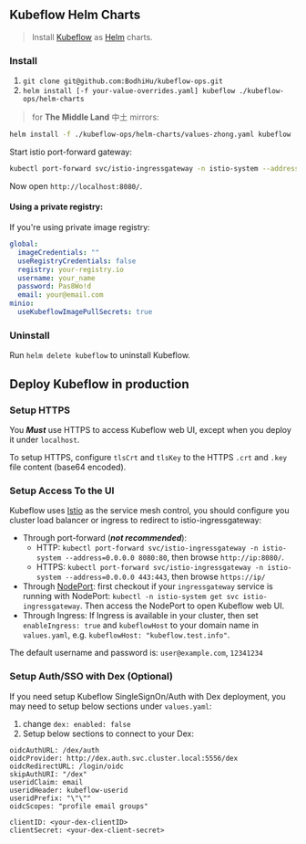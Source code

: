 ## Kubeflow Helm Charts

> Install [Kubeflow](https://www.kubeflow.org/) as [Helm](https://helm.sh/) charts.

### Install

1. `git clone git@github.com:BodhiHu/kubeflow-ops.git`
1. `helm install [-f your-value-overrides.yaml] kubeflow ./kubeflow-ops/helm-charts`

> for **The Middle Land** 中土 mirrors:

```bash
helm install -f ./kubeflow-ops/helm-charts/values-zhong.yaml kubeflow ./kubeflow-ops/helm-charts
```

Start istio port-forward gateway:

```bash
kubectl port-forward svc/istio-ingressgateway -n istio-system --address=0.0.0.0 8080:80
```

Now open `http://localhost:8080/`.

#### Using a private registry:

If you're using private image registry:

```yaml
global:
  imageCredentials: ""
  useRegistryCredentials: false
  registry: your-registry.io
  username: your_name
  password: Pas8Wo!d
  email: your@email.com
minio:
  useKubeflowImagePullSecrets: true
```

### Uninstall

Run `helm delete kubeflow` to uninstall Kubeflow.

## Deploy Kubeflow in production

### Setup HTTPS

You ***Must*** use HTTPS to access Kubeflow web UI, except when you deploy it under `localhost`.

To setup HTTPS, configure `tlsCrt` and `tlsKey` to the HTTPS `.crt` and `.key` file content (base64 encoded).

### Setup Access To the UI

Kubeflow uses [Istio](https://istio.io/) as the service mesh control, you should configure you cluster load balancer or ingress to redirect to istio-ingressgateway:

- Through port-forward (***not recommended***):
  - HTTP: `kubectl port-forward svc/istio-ingressgateway -n istio-system --address=0.0.0.0 8080:80`, then browse `http://ip:8080/`.
  - HTTPS: `kubectl port-forward svc/istio-ingressgateway -n istio-system --address=0.0.0.0 443:443`, then browse `https://ip/`
- Through [NodePort](https://kubernetes.io/zh/docs/concepts/services-networking/service/#type-nodeport): first checkout if your `ingressgateway` service is running with NodePort: `kubectl -n istio-system get svc istio-ingressgateway`. Then access the NodePort to open Kubeflow web UI.
- Through Ingress: If Ingress is available in your cluster, then set `enableIngress: true` and
  `kubeflowHost` to your domain name in `values.yaml`, e.g. `kubeflowHost: "kubeflow.test.info"`.

The default username and password is: `user@example.com`, `12341234`

### Setup Auth/SSO with Dex (Optional)

If you need setup Kubeflow SingleSignOn/Auth with Dex deployment, you may need to setup below sections under `values.yaml`:

1. change `dex: enabled: false`
2. Setup below sections to connect to your Dex:

```
oidcAuthURL: /dex/auth
oidcProvider: http://dex.auth.svc.cluster.local:5556/dex
oidcRedirectURL: /login/oidc
skipAuthURI: "/dex"
useridClaim: email
useridHeader: kubeflow-userid
useridPrefix: "\"\""
oidcScopes: "profile email groups"

clientID: <your-dex-clientID>
clientSecret: <your-dex-client-secret>
```
